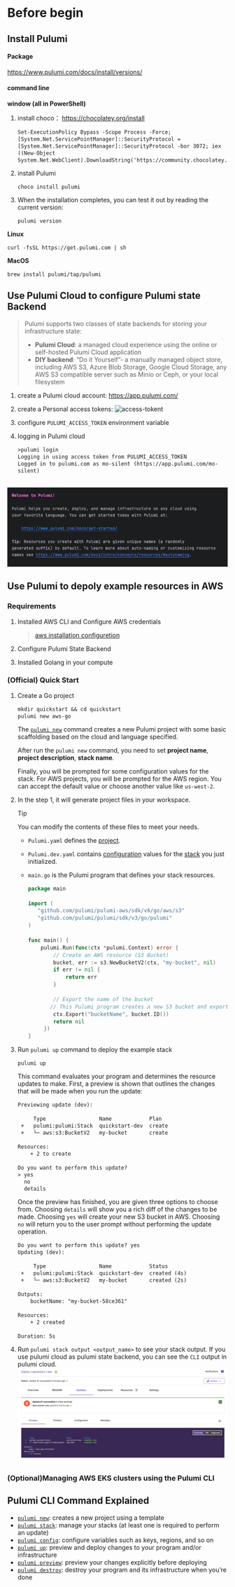 # Before begin

## Install Pulumi

#### Package

https://www.pulumi.com/docs/install/versions/

#### command line

**window (all in PowerShell)**

1. install choco： https://chocolatey.org/install

   ```shell
   Set-ExecutionPolicy Bypass -Scope Process -Force; [System.Net.ServicePointManager]::SecurityProtocol = [System.Net.ServicePointManager]::SecurityProtocol -bor 3072; iex ((New-Object System.Net.WebClient).DownloadString('https://community.chocolatey.org/install.ps1'))
   ```

2. install Pulumi

   ```shell
   choco install pulumi
   ```

3. When the installation completes, you can test it out by reading the current version:

   ```shell
   pulumi version
   ```

**Linux**

```shell
curl -fsSL https://get.pulumi.com | sh
```

**MacOS**

```shell
brew install pulumi/tap/pulumi
```

## Use Pulumi Cloud to configure Pulumi state Backend

> Pulumi supports two classes of state backends for storing your infrastructure state:
>
> - **Pulumi Cloud**: a managed cloud experience using the online or self-hosted Pulumi Cloud application
> - **DIY backend**: “Do it Yourself”- a manually managed object store, including AWS S3, Azure Blob Storage, Google Cloud Storage, any AWS S3 compatible server such as Minio or Ceph, or your local filesystem

1. create a Pulumi cloud account: https://app.pulumi.com/

2. create a Personal access tokens:
   ![access-tokent](https://gallery-lsky.silentmo.cn/i_blog/2025/01/pulumi-cloud-access-token.png)

3. configure `PULUMI_ACCESS_TOKEN` environment variable

4. logging in Pulumi cloud

   ```shell
   >pulumi login
   Logging in using access token from PULUMI_ACCESS_TOKEN
   Logged in to pulumi.com as mo-silent (https://app.pulumi.com/mo-silent)
   ```

​	![pulumi-login-pulumi-cloud](./images/pulumi-login-pulumi-cloud.png)

## Use Pulumi to depoly example resources in AWS

### Requirements

1. Installed AWS CLI and Configure AWS  credentials

   > [aws installation configuretion](https://www.pulumi.com/registry/packages/aws/installation-configuration/)

2. Configure Pulumi State Backend

3. Installed Golang in your compute

### (Official) Quick Start

1. Create a Go project

   ```shell
   mkdir quickstart && cd quickstart
   pulumi new aws-go
   ```

   The [`pulumi new`](https://www.pulumi.com/docs/cli/commands/pulumi_new) command creates a new Pulumi project with some basic scaffolding based on the cloud and language specified. 

   After run the `pulumi new` command, you need to set  **project name**, **project description**, **stack name**. 

   Finally, you will be prompted for some configuration values for the stack. For AWS projects, you will be prompted for the AWS region. You can accept the default value or choose another value like `us-west-2`.

2. In the step 1, it will generate project files in your workspace. 

   > [!TIP]
   >
   > You can modify the contents of these files to meet your needs.

   - `Pulumi.yaml` defines the [project](https://www.pulumi.com/docs/concepts/projects/).

   - `Pulumi.dev.yaml` contains [configuration](https://www.pulumi.com/docs/concepts/config/) values for the [stack](https://www.pulumi.com/docs/concepts/stack/) you just initialized.

   - `main.go` is the Pulumi program that defines your stack resources.

     ```go
     package main
     
     import (
     	"github.com/pulumi/pulumi-aws/sdk/v6/go/aws/s3"
     	"github.com/pulumi/pulumi/sdk/v3/go/pulumi"
     )
     
     func main() {
         pulumi.Run(func(ctx *pulumi.Context) error {
             // Create an AWS resource (S3 Bucket)
             bucket, err := s3.NewBucketV2(ctx, "my-bucket", nil)
             if err != nil {
                 return err
             }
     
             // Export the name of the bucket
           	// This Pulumi program creates a new S3 bucket and exports the name of the bucket.
             ctx.Export("bucketName", bucket.ID())
             return nil
     	  })
     }
     ```

3. Run `pulumi up` command to deploy the example stack

   ```shell
   pulumi up
   ```

   This command evaluates your program and determines the resource updates to make. First, a preview is shown that outlines the changes that will be made when you run the update:

   ```shell
   Previewing update (dev):
   
        Type                 Name            Plan
    +   pulumi:pulumi:Stack  quickstart-dev  create
    +   └─ aws:s3:BucketV2   my-bucket       create
   
   Resources:
       + 2 to create
   
   Do you want to perform this update?
   > yes
     no
     details
   ```

   Once the preview has finished, you are given three options to choose from. Choosing `details` will show you a rich diff of the changes to be made. Choosing `yes` will create your new S3 bucket in AWS. Choosing `no` will return you to the user prompt without performing the update operation.

   ```shell
   Do you want to perform this update? yes
   Updating (dev):
   
        Type                 Name            Status
    +   pulumi:pulumi:Stack  quickstart-dev  created (4s)
    +   └─ aws:s3:BucketV2   my-bucket       created (2s)
   
   Outputs:
       bucketName: "my-bucket-58ce361"
   
   Resources:
       + 2 created
   
   Duration: 5s
   ```

4. Run `pulumi stack output <output_name>` to see your stack output. If you use pulumi cloud as pulumi state backend, you can see the `CLI` output in pulumi cloud. 
   ![pulumi-cloud-quixkstart-output](./images/pulumi-cloud-quixkstart-output.png)

### (Optional)Managing AWS EKS clusters using the Pulumi CLI

## Pulumi CLI Command Explained

- [`pulumi new`](https://www.pulumi.com/docs/cli/commands/pulumi_new/): creates a new project using a template
- [`pulumi stack`](https://www.pulumi.com/docs/cli/commands/pulumi_stack/): manage your stacks (at least one is required to perform an update)
- [`pulumi config`](https://www.pulumi.com/docs/cli/commands/pulumi_config/): configure variables such as keys, regions, and so on
- [`pulumi up`](https://www.pulumi.com/docs/cli/commands/pulumi_up/): preview and deploy changes to your program and/or infrastructure
- [`pulumi preview`](https://www.pulumi.com/docs/cli/commands/pulumi_preview/): preview your changes explicitly before deploying
- [`pulumi destroy`](https://www.pulumi.com/docs/cli/commands/pulumi_destroy/): destroy your program and its infrastructure when you’re done
